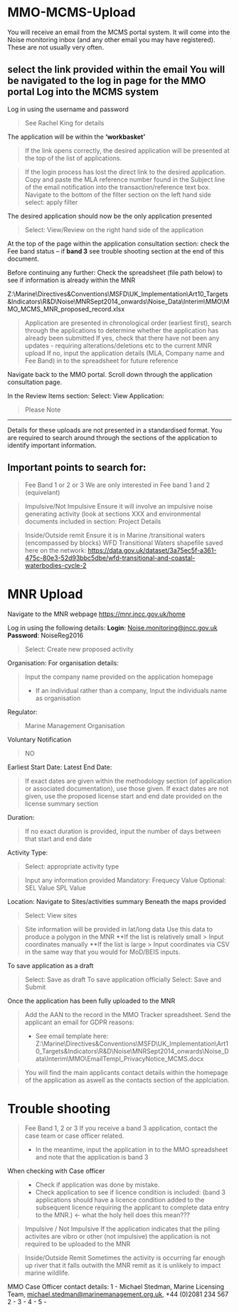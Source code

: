 MMO-MCMS-Upload
===

You will receive an email from the MCMS portal system.
It will come into the Noise monitoring inbox (and any other email you may have registered).
These are not usually very often.

select the link provided within the email
You will be navigated to the log in page for the MMO portal
Log into the MCMS system
---
Log in using the username and password
> See Rachel King for details

The application will be within the **‘workbasket’**
> If the link opens correctly, the desired application will be presented at the top of the list of applications.

> If the login process has lost the direct link to the desired application.
Copy and paste the MLA reference number found in the Subject line of the email notification into the transaction/reference text box.
Navigate to the bottom of the filter section on the left hand side 
> select: apply filter

The desired application should now be the only application presented
> Select: View/Review on the right hand side of the application

At the top of the page within the application consultation section: 
check the Fee band status – if **band 3** see trouble shooting section at the end of this document.

Before continuing any further:
Check the spreadsheet (file path below) to see if information is already within the MNR

Z:\Marine\Directives&Conventions\MSFD\UK_Implementation\Art10_Targets&Indicators\R&D\Noise\MNRSept2014_onwards\Noise_Data\Interim\MMO\MMO_MCMS_MNR_proposed_record.xlsx

> Application are presented in chronological order (earliest first), search through the applications to determine whether the application has already been submitted
> If yes, check that there have not been any updates - requiring alterations/deletions etc to the current MNR upload
> If no, input the application details (MLA, Company name and Fee Band) in to the spreadsheet for future reference 

Navigate back to the MMO portal.
Scroll down through the application consultation page. 

In the Review Items section:
Select: View Application:

> Please Note
---
Details for these uploads are not presented in a standardised format.
You are required to search around through the sections of the application to identify important information.

Important points to search for:
---

> Fee Band 1 or 2 or 3
> We are only interested in Fee band 1 and 2 (equivelant)

> Impulsive/Not Impulsive
> Ensure it will involve an impulsive noise generating activity (look at sections XXX and environmental documents included in section: Project Details

> Inside/Outside remit
> Ensure it is in Marine /transitional waters (encompassed by blocks) 
WFD Transitional Waters shapefile saved here on the network: 
https://data.gov.uk/dataset/3a75ec5f-a361-475c-80e3-52d93bbc5dbe/wfd-transitional-and-coastal-waterbodies-cycle-2

MNR Upload
===

Navigate to the MNR webpage
https://mnr.jncc.gov.uk/home

Log in using the following details:
**Login**: Noise.monitoring@jncc.gov.uk
**Password**: NoiseReg2016

> Select: Create new proposed activity

Organisation: 
For organisation details:
> Input the company name provided on the application homepage 
>-	If an individual rather than a company, Input the individuals name as organisation

Regulator:
> Marine Management Organisation 

Voluntary Notification
> NO

Earliest Start Date:
Latest End Date:
> If exact dates are given within the methodology section (of application or associated documentation), use those given.
> If exact dates are not given, use the proposed license start and end date provided on the license summary section

Duration:
> If no exact duration is provided, input the number of days between that start and end date

Activity Type:
> Select: appropriate activity type

> Input any information provided
> Mandatory: Frequecy Value
> Optional: SEL Value SPL Value

Location:
Navigate to Sites/activities summary
Beneath the maps provided 
> Select: View sites

> Site information will be provided in lat/long data
Use this data to produce a polygon in the MNR
**If the list is relatively small > Input coordinates manually
**If the list is large > Input coordinates via CSV in the same way that you would for MoD/BEIS inputs.

To save application as a draft
> Select: Save as draft
To save application officially
> Select: Save and Submit

Once the application has been fully uploaded to the MNR
> Add the AAN to the record in the MMO Tracker spreadsheet.
> Send the applicant an email for GDPR reasons:
>- See email template here:
Z:\Marine\Directives&Conventions\MSFD\UK_Implementation\Art10_Targets&Indicators\R&D\Noise\MNRSept2014_onwards\Noise_Data\Interim\MMO\EmailTempl_PrivacyNotice_MCMS.docx

> You will find the main applicants contact details within the homepage of the application as aswell as the contacts section of the applciation.


Trouble shooting
===

> Fee Band 1, 2 or 3
If you receive a band 3 application, contact the case team or case officer related.
>- In the meantime, input the application in to the MMO spreadsheet and note that the application is band 3

When checking with Case officer
>-	Check if application was done by mistake.
>-	Check application to see if licence condition is included: 
(band 3 applications should have a licence condition added to the subsequent licence requiring the applicant to complete data entry to the MNR.) <- what the holy hell does this mean???

> Impulsive / Not Impulsive
> If the application indicates that the piling activites are vibro or other (not impulsive) the application is not required to be uploaded to the MNR

> Inside/Outside Remit
> Sometimes the activity is occurring far enough up river that it falls outwith the MNR remit as it is unlikely to impact marine wildlife.

MMO Case Officer contact details:
1 - Michael Stedman, Marine Licensing Team, michael.stedman@marinemanagement.org.uk, +44 (0)2081 234 567
2 - 
3 - 
4 - 
5 - 
